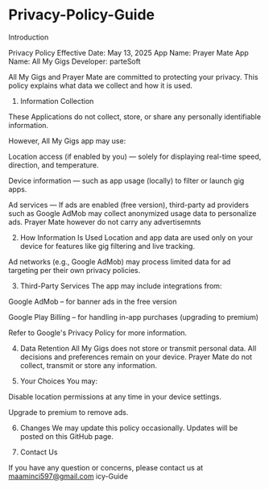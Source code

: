 # Privacy-Policy-Guide

Introduction

Privacy Policy
Effective Date: May 13, 2025
App Name: Prayer Mate
App Name: All My Gigs
Developer: parteSoft

All My Gigs and Prayer Mate are committed to protecting your privacy. This policy explains what data we collect and how it is used.

1. Information Collection
   
These Applications do not collect, store, or share any personally identifiable information.

However, All My Gigs app may use:

Location access (if enabled by you) — solely for displaying real-time speed, direction, and temperature.

Device information — such as app usage (locally) to filter or launch gig apps.

Ad services — If ads are enabled (free version), third-party ad providers such as Google AdMob may collect anonymized usage data to personalize ads. Prayer Mate however do not carry any advertisemnts

2. How Information Is Used
Location and app data are used only on your device for features like gig filtering and live tracking.

Ad networks (e.g., Google AdMob) may process limited data for ad targeting per their own privacy policies.

3. Third-Party Services
The app may include integrations from:

Google AdMob – for banner ads in the free version

Google Play Billing – for handling in-app purchases (upgrading to premium)

Refer to Google's Privacy Policy for more information.

4. Data Retention
All My Gigs does not store or transmit personal data. All decisions and preferences remain on your device. Prayer Mate do not collect, transmit or store any information.

5. Your Choices
You may:

Disable location permissions at any time in your device settings.

Upgrade to premium to remove ads.

6. Changes
We may update this policy occasionally. Updates will be posted on this GitHub page.

7. Contact Us

If you have any question or concerns, please contact us at
maaminci597@gmail.com
icy-Guide
